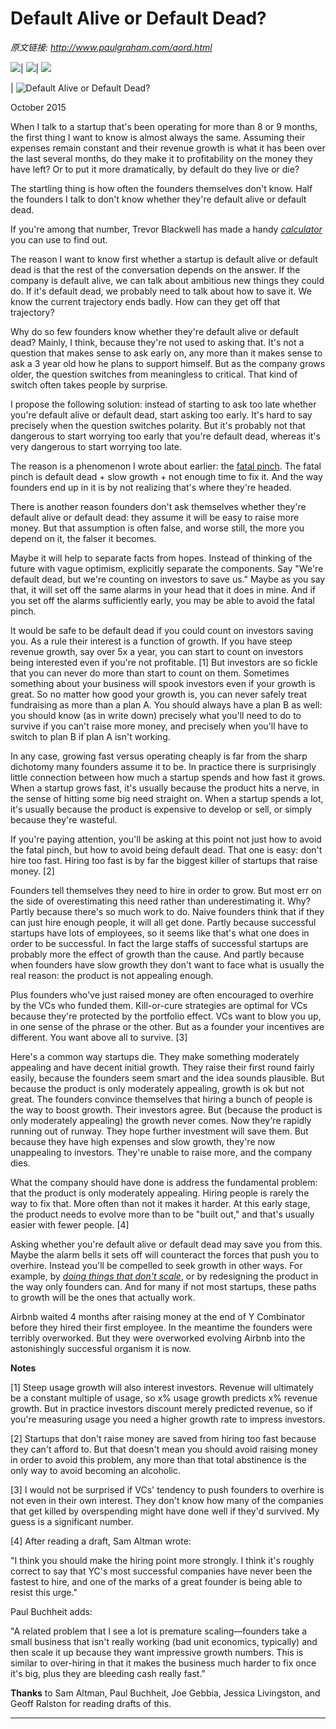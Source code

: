 # Default Alive or Default Dead?

_原文链接: <http://www.paulgraham.com/aord.html>_

![](https://s.turbifycdn.com/aah/paulgraham/essays-5.gif)| ![](https://sep.turbifycdn.com/ca/Img/trans_1x1.gif)| [![](https://s.turbifycdn.com/aah/paulgraham/essays-6.gif)](index.html)  
  
| ![Default Alive or Default Dead?](https://s.turbifycdn.com/aah/paulgraham/default-alive-or-default-dead-4.gif)  
  
October 2015  
  
When I talk to a startup that's been operating for more than 8 or 9 months, the first thing I want to know is almost always the same. Assuming their expenses remain constant and their revenue growth is what it has been over the last several months, do they make it to profitability on the money they have left? Or to put it more dramatically, by default do they live or die?  
  
The startling thing is how often the founders themselves don't know. Half the founders I talk to don't know whether they're default alive or default dead.  
  
If you're among that number, Trevor Blackwell has made a handy [_calculator_](http://growth.tlb.org/#) you can use to find out.  
  
The reason I want to know first whether a startup is default alive or default dead is that the rest of the conversation depends on the answer. If the company is default alive, we can talk about ambitious new things they could do. If it's default dead, we probably need to talk about how to save it. We know the current trajectory ends badly. How can they get off that trajectory?  
  
Why do so few founders know whether they're default alive or default dead? Mainly, I think, because they're not used to asking that. It's not a question that makes sense to ask early on, any more than it makes sense to ask a 3 year old how he plans to support himself. But as the company grows older, the question switches from meaningless to critical. That kind of switch often takes people by surprise.  
  
I propose the following solution: instead of starting to ask too late whether you're default alive or default dead, start asking too early. It's hard to say precisely when the question switches polarity. But it's probably not that dangerous to start worrying too early that you're default dead, whereas it's very dangerous to start worrying too late.  
  
The reason is a phenomenon I wrote about earlier: the [fatal pinch](pinch.html). The fatal pinch is default dead + slow growth + not enough time to fix it. And the way founders end up in it is by not realizing that's where they're headed.  
  
There is another reason founders don't ask themselves whether they're default alive or default dead: they assume it will be easy to raise more money. But that assumption is often false, and worse still, the more you depend on it, the falser it becomes.  
  
Maybe it will help to separate facts from hopes. Instead of thinking of the future with vague optimism, explicitly separate the components. Say "We're default dead, but we're counting on investors to save us." Maybe as you say that, it will set off the same alarms in your head that it does in mine. And if you set off the alarms sufficiently early, you may be able to avoid the fatal pinch.  
  
It would be safe to be default dead if you could count on investors saving you. As a rule their interest is a function of growth. If you have steep revenue growth, say over 5x a year, you can start to count on investors being interested even if you're not profitable. [1] But investors are so fickle that you can never do more than start to count on them. Sometimes something about your business will spook investors even if your growth is great. So no matter how good your growth is, you can never safely treat fundraising as more than a plan A. You should always have a plan B as well: you should know (as in write down) precisely what you'll need to do to survive if you can't raise more money, and precisely when you'll have to switch to plan B if plan A isn't working.  
  
In any case, growing fast versus operating cheaply is far from the sharp dichotomy many founders assume it to be. In practice there is surprisingly little connection between how much a startup spends and how fast it grows. When a startup grows fast, it's usually because the product hits a nerve, in the sense of hitting some big need straight on. When a startup spends a lot, it's usually because the product is expensive to develop or sell, or simply because they're wasteful.  
  
If you're paying attention, you'll be asking at this point not just how to avoid the fatal pinch, but how to avoid being default dead. That one is easy: don't hire too fast. Hiring too fast is by far the biggest killer of startups that raise money. [2]  
  
Founders tell themselves they need to hire in order to grow. But most err on the side of overestimating this need rather than underestimating it. Why? Partly because there's so much work to do. Naive founders think that if they can just hire enough people, it will all get done. Partly because successful startups have lots of employees, so it seems like that's what one does in order to be successful. In fact the large staffs of successful startups are probably more the effect of growth than the cause. And partly because when founders have slow growth they don't want to face what is usually the real reason: the product is not appealing enough.  
  
Plus founders who've just raised money are often encouraged to overhire by the VCs who funded them. Kill-or-cure strategies are optimal for VCs because they're protected by the portfolio effect. VCs want to blow you up, in one sense of the phrase or the other. But as a founder your incentives are different. You want above all to survive. [3]  
  
Here's a common way startups die. They make something moderately appealing and have decent initial growth. They raise their first round fairly easily, because the founders seem smart and the idea sounds plausible. But because the product is only moderately appealing, growth is ok but not great. The founders convince themselves that hiring a bunch of people is the way to boost growth. Their investors agree. But (because the product is only moderately appealing) the growth never comes. Now they're rapidly running out of runway. They hope further investment will save them. But because they have high expenses and slow growth, they're now unappealing to investors. They're unable to raise more, and the company dies.  
  
What the company should have done is address the fundamental problem: that the product is only moderately appealing. Hiring people is rarely the way to fix that. More often than not it makes it harder. At this early stage, the product needs to evolve more than to be "built out," and that's usually easier with fewer people. [4]  
  
Asking whether you're default alive or default dead may save you from this. Maybe the alarm bells it sets off will counteract the forces that push you to overhire. Instead you'll be compelled to seek growth in other ways. For example, by [_doing things that don't scale_](ds.html), or by redesigning the product in the way only founders can. And for many if not most startups, these paths to growth will be the ones that actually work.  
  
Airbnb waited 4 months after raising money at the end of Y Combinator before they hired their first employee. In the meantime the founders were terribly overworked. But they were overworked evolving Airbnb into the astonishingly successful organism it is now.  
  
  
  
  
  
**Notes**  
  
[1] Steep usage growth will also interest investors. Revenue will ultimately be a constant multiple of usage, so x% usage growth predicts x% revenue growth. But in practice investors discount merely predicted revenue, so if you're measuring usage you need a higher growth rate to impress investors.  
  
[2] Startups that don't raise money are saved from hiring too fast because they can't afford to. But that doesn't mean you should avoid raising money in order to avoid this problem, any more than that total abstinence is the only way to avoid becoming an alcoholic.  
  
[3] I would not be surprised if VCs' tendency to push founders to overhire is not even in their own interest. They don't know how many of the companies that get killed by overspending might have done well if they'd survived. My guess is a significant number.  
  
[4] After reading a draft, Sam Altman wrote:  
  
"I think you should make the hiring point more strongly. I think it's roughly correct to say that YC's most successful companies have never been the fastest to hire, and one of the marks of a great founder is being able to resist this urge."  
  
Paul Buchheit adds:  
  
"A related problem that I see a lot is premature scaling—founders take a small business that isn't really working (bad unit economics, typically) and then scale it up because they want impressive growth numbers. This is similar to over-hiring in that it makes the business much harder to fix once it's big, plus they are bleeding cash really fast."  
  
**Thanks** to Sam Altman, Paul Buchheit, Joe Gebbia, Jessica Livingston, and Geoff Ralston for reading drafts of this.  
  
  
---
